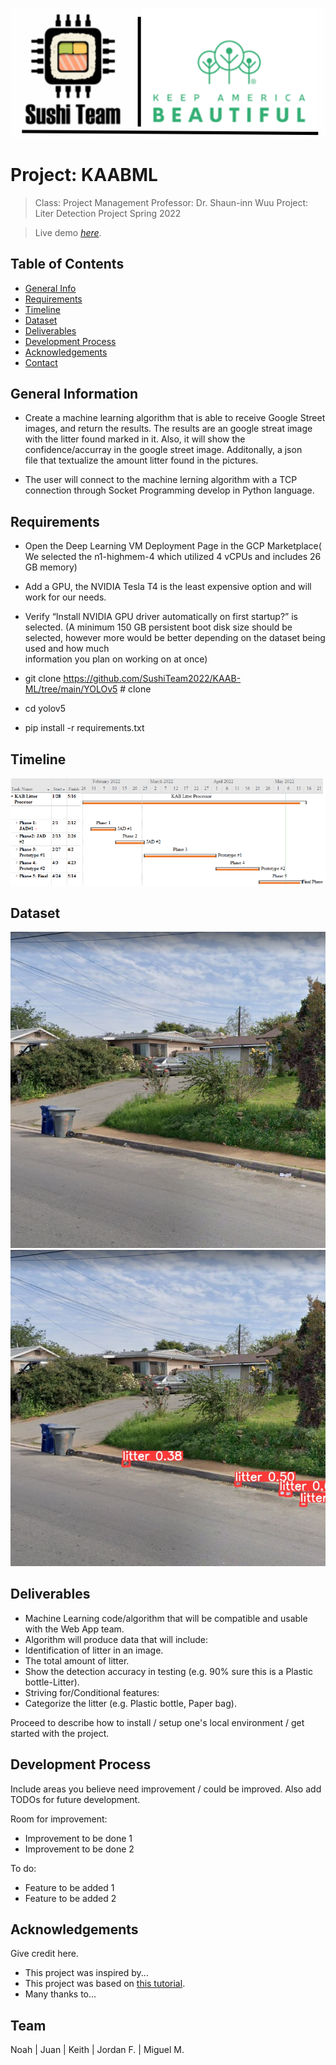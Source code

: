 ![plot](./Images/Logo1.PNG)
# Project: KAABML

> Class: Project Management
> Professor: Dr. Shaun-inn Wuu 
> Project: Liter Detection Project
> Spring 2022

> Live demo [_here_](https://www.example.com). <!-- If you have the project hosted somewhere, include the link here. -->

## Table of Contents
* [General Info](#general-information)
* [Requirements](#requirements)
* [Timeline](#timeline)
* [Dataset](#dataset)
* [Deliverables](#Deliverables)
* [Development Process](#development-process)
* [Acknowledgements](#acknowledgements)
* [Contact](#contact)

## General Information
- Create a machine learning algorithm that is able to receive Google Street images, and return the results. The results are
  an google streat image with the litter found marked in it. Also, it will show the confidence/accurray in the google street image. Additonally, a json   
  file that textualize the amount litter found in the pictures.
  
- The user will connect to the machine lerning algorithm with a TCP connection through Socket Programming develop in Python language.

## Requirements
- Open the Deep Learning VM Deployment Page in the GCP Marketplace( We selected the n1-highmem-4 which utilized 4 vCPUs and includes 26 GB memory) 
- Add a GPU, the NVIDIA Tesla T4 is the least expensive option and will work for our needs. 
- Verify “Install NVIDIA GPU driver automatically on first startup?” is selected. 
  (A minimum 150 GB persistent boot disk size should be selected,   however more would be better depending on the dataset being used and how much   
   information you plan on working on at once)

- git clone https://github.com/SushiTeam2022/KAAB-ML/tree/main/YOLOv5   # clone
- cd yolov5
- pip install -r requirements.txt 

## Timeline
![plot](./Images/Timeline.PNG)
<!-- -->


## Dataset
![GitHub Light](./SAMPLES/Keith_GS/Image3.jpg)
![GitHub Dark](./SAMPLES/Keith_GS_1280_Output/Image3.jpg)
<!-- If you have screenshots you'd like to share, include them here. -->


## Deliverables
-	Machine Learning code/algorithm that will be compatible and usable with the Web App team.
-	Algorithm will produce data that will include:
  -	Identification of litter in an image.
  -	The total amount of litter.
  -	Show the detection accuracy in testing (e.g. 90% sure this is a Plastic bottle-Litter).
  -	Striving for/Conditional features: 
-	Categorize the litter (e.g. Plastic bottle, Paper bag).


Proceed to describe how to install / setup one's local environment / get started with the project.

## Development Process
Include areas you believe need improvement / could be improved. Also add TODOs for future development.

Room for improvement:
- Improvement to be done 1
- Improvement to be done 2

To do:
- Feature to be added 1
- Feature to be added 2


## Acknowledgements
Give credit here.
- This project was inspired by...
- This project was based on [this tutorial](https://www.example.com).
- Many thanks to...


## Team
Noah | Juan | Keith | Jordan F. | Miguel M.
